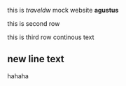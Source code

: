 this is _traveldw_ mock website **agustus**

this is second row

this is third row
continous text

new line text
---
hahaha